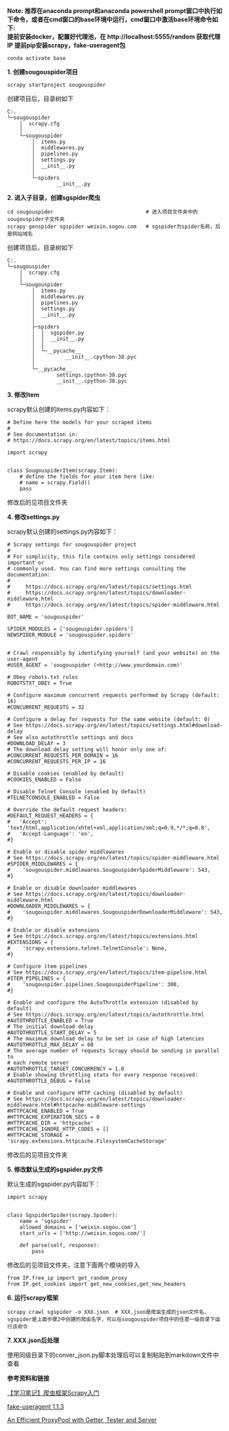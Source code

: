 **Note: 推荐在anaconda prompt和anaconda powershell prompt窗口中执行如下命令，或者在cmd窗口的base环境中运行，cmd窗口中激活base环境命令如下:**    
**提前安装docker，配置好代理池，在 http://localhost:5555/random 获取代理IP**
**提前pip安装scrapy，fake-useragent包**

```
conda activate base
```

**1. 创建sougouspider项目**
```
scrapy startproject sougouspider
```

创建项目后，目录树如下
```
C:.
└─sougouspider
    │  scrapy.cfg
    │
    └─sougouspider
        │  items.py
        │  middlewares.py
        │  pipelines.py
        │  settings.py
        │  __init__.py
        │
        └─spiders
                __init__.py
```

**2. 进入子目录，创建sgspider爬虫**
```
cd sougouspider                              # 进入项目文件夹中的sougouspider子文件夹
scrapy genspider sgspider weixin.sogou.com   # sgspider为spider名称，后是网站域名
```

创建项目后，目录树如下
```
C:.
└─sougouspider
    │  scrapy.cfg
    │
    └─sougouspider
        │  items.py
        │  middlewares.py
        │  pipelines.py
        │  settings.py
        │  __init__.py
        │
        ├─spiders
        │  │  sgspider.py
        │  │  __init__.py
        │  │
        │  └─__pycache__
        │          __init__.cpython-38.pyc
        │
        └─__pycache__
                settings.cpython-38.pyc
                __init__.cpython-38.pyc
```

**3. 修改Item**

scrapy默认创建的items.py内容如下：

```
# Define here the models for your scraped items
#
# See documentation in:
# https://docs.scrapy.org/en/latest/topics/items.html

import scrapy


class SougouspiderItem(scrapy.Item):
    # define the fields for your item here like:
    # name = scrapy.Field()
    pass

```

修改后的见项目文件夹

**4. 修改settings.py**

scrapy默认创建的settings.py内容如下：

```
# Scrapy settings for sougouspider project
#
# For simplicity, this file contains only settings considered important or
# commonly used. You can find more settings consulting the documentation:
#
#     https://docs.scrapy.org/en/latest/topics/settings.html
#     https://docs.scrapy.org/en/latest/topics/downloader-middleware.html
#     https://docs.scrapy.org/en/latest/topics/spider-middleware.html

BOT_NAME = 'sougouspider'

SPIDER_MODULES = ['sougouspider.spiders']
NEWSPIDER_MODULE = 'sougouspider.spiders'


# Crawl responsibly by identifying yourself (and your website) on the user-agent
#USER_AGENT = 'sougouspider (+http://www.yourdomain.com)'

# Obey robots.txt rules
ROBOTSTXT_OBEY = True

# Configure maximum concurrent requests performed by Scrapy (default: 16)
#CONCURRENT_REQUESTS = 32

# Configure a delay for requests for the same website (default: 0)
# See https://docs.scrapy.org/en/latest/topics/settings.html#download-delay
# See also autothrottle settings and docs
#DOWNLOAD_DELAY = 3
# The download delay setting will honor only one of:
#CONCURRENT_REQUESTS_PER_DOMAIN = 16
#CONCURRENT_REQUESTS_PER_IP = 16

# Disable cookies (enabled by default)
#COOKIES_ENABLED = False

# Disable Telnet Console (enabled by default)
#TELNETCONSOLE_ENABLED = False

# Override the default request headers:
#DEFAULT_REQUEST_HEADERS = {
#   'Accept': 'text/html,application/xhtml+xml,application/xml;q=0.9,*/*;q=0.8',
#   'Accept-Language': 'en',
#}

# Enable or disable spider middlewares
# See https://docs.scrapy.org/en/latest/topics/spider-middleware.html
#SPIDER_MIDDLEWARES = {
#    'sougouspider.middlewares.SougouspiderSpiderMiddleware': 543,
#}

# Enable or disable downloader middlewares
# See https://docs.scrapy.org/en/latest/topics/downloader-middleware.html
#DOWNLOADER_MIDDLEWARES = {
#    'sougouspider.middlewares.SougouspiderDownloaderMiddleware': 543,
#}

# Enable or disable extensions
# See https://docs.scrapy.org/en/latest/topics/extensions.html
#EXTENSIONS = {
#    'scrapy.extensions.telnet.TelnetConsole': None,
#}

# Configure item pipelines
# See https://docs.scrapy.org/en/latest/topics/item-pipeline.html
#ITEM_PIPELINES = {
#    'sougouspider.pipelines.SougouspiderPipeline': 300,
#}

# Enable and configure the AutoThrottle extension (disabled by default)
# See https://docs.scrapy.org/en/latest/topics/autothrottle.html
#AUTOTHROTTLE_ENABLED = True
# The initial download delay
#AUTOTHROTTLE_START_DELAY = 5
# The maximum download delay to be set in case of high latencies
#AUTOTHROTTLE_MAX_DELAY = 60
# The average number of requests Scrapy should be sending in parallel to
# each remote server
#AUTOTHROTTLE_TARGET_CONCURRENCY = 1.0
# Enable showing throttling stats for every response received:
#AUTOTHROTTLE_DEBUG = False

# Enable and configure HTTP caching (disabled by default)
# See https://docs.scrapy.org/en/latest/topics/downloader-middleware.html#httpcache-middleware-settings
#HTTPCACHE_ENABLED = True
#HTTPCACHE_EXPIRATION_SECS = 0
#HTTPCACHE_DIR = 'httpcache'
#HTTPCACHE_IGNORE_HTTP_CODES = []
#HTTPCACHE_STORAGE = 'scrapy.extensions.httpcache.FilesystemCacheStorage'

```
修改后的见项目文件夹

**5. 修改默认生成的sgspider.py文件**

默认生成的sgspider.py内容如下：
```
import scrapy


class SgspiderSpider(scrapy.Spider):
    name = 'sgspider'
    allowed_domains = ['weixin.sogou.com']
    start_urls = ['http://weixin.sogou.com/']

    def parse(self, response):
        pass

```

修改后的见项目文件夹，注意下面两个模块的导入

```
from IP.free_ip import get_random_proxy
from IP.get_cookies import get_new_cookies,get_new_headers
```

**6. 运行scrapy框架**
```
scrapy crawl sgspider -o XXX.json  # XXX.json是爬虫生成的json文件名，sgspider是上面步骤2中创建的爬虫名字，可以在sougouspider项目中的任意一级目录下运行该命令
```

**7. XXX.json后处理**

使用同级目录下的conver_json.py脚本处理后可以复制粘贴到markdown文件中查看


**参考资料和链接**   

[【学习笔记】爬虫框架Scrapy入门](http://t.csdn.cn/TY3ex)

[fake-useragent 1.1.3 ](https://pypi.org/project/fake-useragent/)

[An Efficient ProxyPool with Getter, Tester and Server ](https://github.com/Python3WebSpider/ProxyPool)

